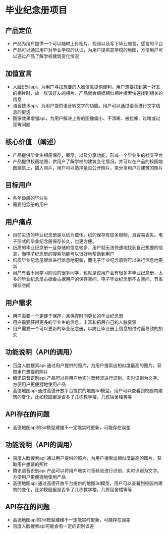 
# 毕业纪念册项目

## 产品定位
- 产品为用户提供一个可以随时上传相片，视频以及写下毕业赠言，感言的平台
- 产品可以通过用户对毕业学校的认证，为用户提供其学校的地图，方便用户可以通过产品了解学校建筑变化情况 

## 加值宣言
* 人脸识别api，为用户寻找想要的人脸信息提供便利，用户想要找到某一好友的相片时，放一张该好友的相片，产品就会根据相似相片搜索快速找到相关的信息
* 语音技术api，为用户提供语音转文字的功能。用户可以通过语音进行文字信息的更迭
* 图像效果增强api，为用户解决上传的图像偏小、不清晰、被拉伸、过暗或过亮等问题

## 核心价值 （阐述）
* 产品提供毕业生相册保存，展示，以及分享功能，形成一个毕业生的社交平台
* 产品提供校园地图，供用户了解学校的建筑变化情况，并可以在产品的校园地图建筑上，插入照片，用户可以选择是否公开照片，来分享用户对建筑的照片

##  目标用户
* 各年龄段的毕业生
* 需要纪念册的用户

## 用户痛点 
* 目前主流的毕业纪念册是以纸为载体。纸的保存有较多限制，且容易丢失。电子形式的毕业纪念册保存长久，也更方便。
* 纸质的毕业纪念册一旦存储的信息较多，用户就无法快速地找到自己想要的信息，而电子纪念册的搜索功能可以很好地帮助到用户
* 纸质毕业纪念册很难进行信息地更新，而电子毕业纪念册则可以进行信息地更新
* 用户有着不同学习阶段的很多同学，也就是说用户会有很多本毕业纪念册，太多的毕业纪念册占据会占据用户的保存空间，电子毕业纪念册不占空间，节省保存空间

## 用户需求
* 用户需要一个更便于保存，且保存时间更长的毕业纪念册
* 用户需要获得更多的毕业生的信息，丰富和拓展自己的人脉资源
* 用户需要一个可以更新的毕业纪念册，以防止毕业册上信息的过时而导致的损失

## 功能说明（API的调用）
* 百度人脸搜索api
通过用户提供的照片，为用户搜索出相似度最高的图片，获取用户想要的照片
* 腾讯语音识别api
产品可以将用户地实时音频流进行识别，实时识别为文字。方便用户更便捷地使用产品
* 高德地图api
通过高德开放平台提供的地图3d模型，用户可以查看到校园内建筑的变化，比如校园里是否多了几栋教学楼，几栋宿舍楼等等

## API存在的问题
* 高德地图api的3d模型建维不一定能实时更新，可能存在误差


## 功能说明（API的调用）
* 百度人脸搜索api
通过用户提供的照片，为用户搜索出相似度最高的图片，获取用户想要的照片
* 腾讯语音识别api
产品可以将用户地实时音频流进行识别，实时识别为文字。方便用户更便捷地使用产品
* 高德地图api
通过高德开放平台提供的地图3d模型，用户可以查看到校园内建筑的变化，比如校园里是否多了几栋教学楼，几栋宿舍楼等等

## API存在的问题
* 高德地图api的3d模型建维不一定能实时更新，可能存在误差
* 百度人脸搜索api可能会有一定的识别误差
